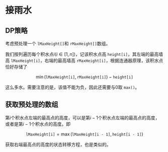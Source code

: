 # 接雨水

## DP策略

考虑预处理一个 `lMaxHeight[]`和 `rMaxHeight[]`数组。

我们按列遍历每个积水点$i (i \in [1, n])$，记该积水点高 `height[i]`，其左端的最高墙高 `lMaxHeight[i]`，右端的最高墙高 `rMaxHeight[i]`，根据连通器原理，该积水点恰好存储了

$$
\min(\texttt{lMaxHeight[i]}, \texttt{rMaxHeight[i]}) - \texttt{height[i]}
$$

这么多水。需要注意的是，该值不能为负，因此还需要与$0$取 `max()`。

## 获取预处理的数组

第$i$个积水点左端的最高点的高度，可以是第$i - 1$个积水点左端的最高点的高度，或者是第$i - 1$个积水点的高度。即

$$
\texttt{lMaxHeight[i]} = \max(\texttt{lMaxHeight[i - 1]}, \texttt{height[i - 1]})
$$

获取右端最高点的高度的状态转移方程，也是类似的。
